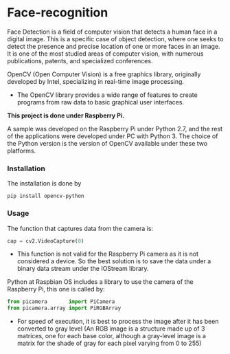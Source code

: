 # Face-recognition

Face Detection is a field of computer vision that detects a human face in a digital image.
This is a specific case of object detection, where one seeks to detect the presence and precise location of one or more faces in an image.
It is one of the most studied areas of computer vision, with numerous publications, patents, and specialized conferences.

OpenCV (Open Computer Vision) is a free graphics library, originally developed by Intel, specializing in real-time image processing.

* The OpenCV library provides a wide range of features to create programs from raw data to basic graphical user interfaces.

**This project is done under Raspberry Pi.**

A sample was developed on the Raspberry Pi under Python 2.7, and the rest of the applications were developed under PC with Python 3. The choice of the Python version is the version of OpenCV available under these two platforms.

### Installation

The installation is done by

```
pip install opencv-python
```

### Usage

The function that captures data from the camera is:

```python
cap = cv2.VideoCapture(0)
```

* This function is not valid for the Raspberry Pi camera as it is not considered a device. So the best solution is to save the data under a binary data stream under the IOStream library.

Python at Raspbian OS includes a library to use the camera of the Raspberry Pi, this one is called by:

```python
from picamera       import PiCamera
from picamera.array import PiRGBArray
```

* For speed of execution, it is best to process the image after it has been converted to gray level (An RGB image is a structure made up of 3 matrices, one for each base color, although a gray-level image is a matrix for the shade of gray for each pixel varying from 0 to 255)
